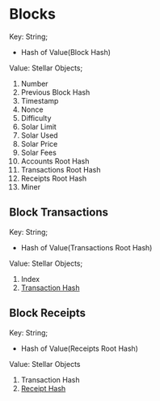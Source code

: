 
# Blocks

Key: String;
- Hash of Value(Block Hash)

Value: Stellar Objects;
1. Number
2. Previous Block Hash
3. Timestamp
4. Nonce
5. Difficulty
6. Solar Limit
7. Solar Used
8. Solar Price
9. Solar Fees
10. Accounts Root Hash
11. Transactions Root Hash
12. Receipts Root Hash
13. Miner

## Block Transactions

Key: String;
- Hash of Value(Transactions Root Hash)

Value: Stellar Objects;
1. Index
2. [Transaction Hash](https://github.com/astreuos/astreuos-specifications/blob/main/blockchain/transactions.md)

## Block Receipts

Key: String;
- Hash of Value(Receipts Root Hash)

Value: Stellar Objects
1. Transaction Hash
2. [Receipt Hash](https://github.com/astreuos/astreuos-specifications/blob/main/blockchain/receipts.md)